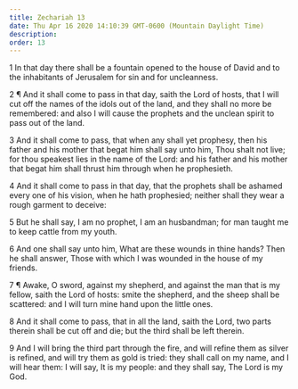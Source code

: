 ```yaml
---
title: Zechariah 13
date: Thu Apr 16 2020 14:10:39 GMT-0600 (Mountain Daylight Time)
description: 
order: 13
---
```


<p>
  1 In that day there shall be a fountain opened to the house of David and to
  the inhabitants of Jerusalem for sin and for uncleanness.
</p>
<p>
  2 &#xB6; And it shall come to pass in that day, saith the Lord of hosts, that
  I will cut off the names of the idols out of the land, and they shall no more
  be remembered: and also I will cause the prophets and the unclean spirit to
  pass out of the land.
</p>
<p>
  3 And it shall come to pass, that when any shall yet prophesy, then his father
  and his mother that begat him shall say unto him, Thou shalt not live; for
  thou speakest lies in the name of the Lord: and his father and his mother that
  begat him shall thrust him through when he prophesieth.
</p>
<p>
  4 And it shall come to pass in that day, that the prophets shall be ashamed
  every one of his vision, when he hath prophesied; neither shall they wear a
  rough garment to deceive:
</p>
<p>
  5 But he shall say, I am no prophet, I am an husbandman; for man taught me to
  keep cattle from my youth.
</p>
<p>
  6 And one shall say unto him, What are these wounds in thine hands? Then he
  shall answer, Those with which I was wounded in the house of my friends.
</p>
<p>
  7 &#xB6; Awake, O sword, against my shepherd, and against the man that is my
  fellow, saith the Lord of hosts: smite the shepherd, and the sheep shall be
  scattered: and I will turn mine hand upon the little ones.
</p>
<p>
  8 And it shall come to pass, that in all the land, saith the Lord, two parts
  therein shall be cut off and die; but the third shall be left therein.
</p>
<p>
  9 And I will bring the third part through the fire, and will refine them as
  silver is refined, and will try them as gold is tried: they shall call on my
  name, and I will hear them: I will say, It is my people: and they shall say,
  The Lord is my God.
</p>
